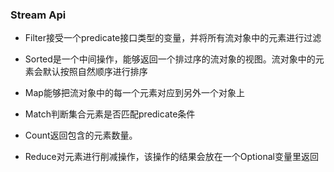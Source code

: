 ### Stream Api

- Filter接受一个predicate接口类型的变量，并将所有流对象中的元素进行过滤

- Sorted是一个中间操作，能够返回一个排过序的流对象的视图。流对象中的元素会默认按照自然顺序进行排序

- Map能够把流对象中的每一个元素对应到另外一个对象上

- Match判断集合元素是否匹配predicate条件

- Count返回包含的元素数量。

- Reduce对元素进行削减操作，该操作的结果会放在一个Optional变量里返回
